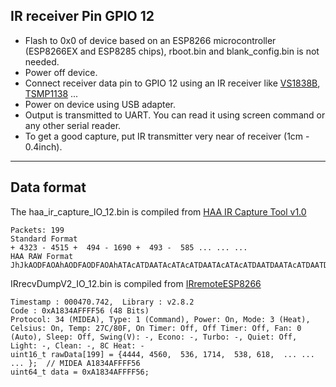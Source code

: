 ## IR receiver Pin  GPIO 12
   

* Flash to 0x0 of device based on an ESP8266 microcontroller (ESP8266EX and ESP8285 chips), rboot.bin and blank_config.bin is not needed.
* Power off device.
* Connect receiver data pin to GPIO 12 using an IR receiver like <a href="https://www.cytron.io/p-ir-receiver-diode-vs1838b-38khz">VS1838B</a>, <a href="https://www.vishay.com/en/product/82484/">TSMP1138</a> ...
* Power on device using USB adapter.
* Output is transmitted to UART. You can read it using screen command or any other serial reader.
* To get a good capture, put IR transmitter very near of receiver (1cm - 0.4inch).

---
## Data format

The haa_ir_capture_IO_12.bin is compiled from <a href="https://github.com/RavenSystem/esp-homekit-devices/releases/tag/HAAIR_1.0.0">HAA IR Capture Tool v1.0</a></h3>


```
Packets: 199
Standard Format
+ 4323 - 4515 +  494 - 1690 +  493 -  585 ... ... ...
HAA RAW Format
JhJkAODFAOAhAODFAODFAOAhATAcATDAATAcATAcATDAATAcATAcATDAATDAATAcATDAATDAATDAATDAATDAATDAATDAATDAATDAATAcATAcATAcATAcATAcATAcATAcATAcATDAATAcATAcATDAATDAATDAATAcATAiANAcATDAATDAATAcATAcATAcATDAATDAATL1JoJ#ATDAASAdASDAATDAATAcATAcASDAATAcATAcASDAATAcASAdASDBASDBASAdASDBASDAASDBASDBASDBASDBASDBASDBASDBASAdASAdASAdASAdASAdASAdASAdASAdASDBARAdASAdASDBARDCARDBARAeARAeARAeARDCARDCARAeARAeARAeARDCARDCAR
```


IRrecvDumpV2_IO_12.bin is compiled from <a href="https://github.com/crankyoldgit/IRremoteESP8266">IRremoteESP8266</a>

```
Timestamp : 000470.742,  Library : v2.8.2
Code : 0xA1834AFFFF56 (48 Bits)
Protocol: 34 (MIDEA), Type: 1 (Command), Power: On, Mode: 3 (Heat), Celsius: On, Temp: 27C/80F, On Timer: Off, Off Timer: Off, Fan: 0 (Auto), Sleep: Off, Swing(V): -, Econo: -, Turbo: -, Quiet: Off, Light: -, Clean: -, 8C Heat: -
uint16_t rawData[199] = {4444, 4560,  536, 1714,  538, 618,  ... ... ... };  // MIDEA A1834AFFFF56
uint64_t data = 0xA1834AFFFF56;
```
